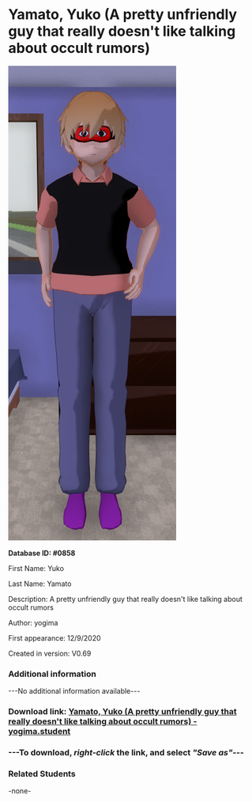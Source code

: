 # Yamato, Yuko (A pretty unfriendly guy that really doesn't like talking about occult rumors)

<img src="../../Files/Images/Yamato, Yuko (A pretty unfriendly guy that really doesn't like talking about occult rumors).png" title="Yamato, Yuko (A pretty unfriendly guy that really doesn't like talking about occult rumors) - yogima">

**Database ID: #0858**

First Name: Yuko

Last Name: Yamato

Description: A pretty unfriendly guy that really doesn't like talking about occult rumors

Author: yogima

First appearance: 12/9/2020

Created in version: V0.69

### Additional information

---No additional information available---

### Download link: <a href="https://raw.githubusercontent.com/Arbiter1223/Daigaku-Gurashi-Custom-Students/master/Files/Student%20Files/Yamato%2C%20Yuko%20(A%20pretty%20unfriendly%20guy%20that%20really%20doesn't%20like%20talking%20about%20occult%20rumors)%20-%20yogima.student">Yamato, Yuko (A pretty unfriendly guy that really doesn't like talking about occult rumors) - yogima.student</a>

### ---**To download, _right-click_ the link, and select _"Save as"_**---

### Related Students

-none-
